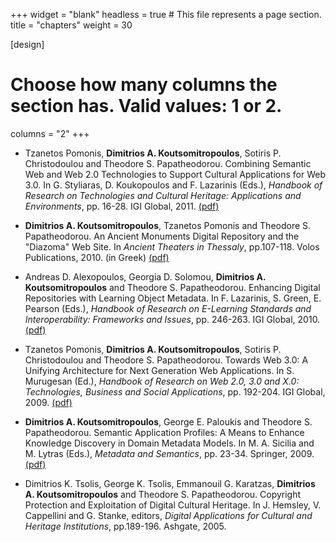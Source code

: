 +++
widget = "blank"
headless = true  # This file represents a page section.
title = "chapters"
weight = 30

[design]
  # Choose how many columns the section has. Valid values: 1 or 2.
  columns = "2"
+++
- Tzanetos Pomonis, **Dimitrios A. Koutsomitropoulos**, Sotiris P. Christodoulou and Theodore S. Papatheodorou. Combining Semantic Web and Web 2.0 Technologies to Support Cultural Applications for Web 3.0. In G. Styliaras, D. Koukopoulos and F. Lazarinis (Eds.), *Handbook of Research on Technologies and Cultural Heritage: Applications and Environments*, pp. 16-28. IGI Global, 2011. [(pdf)](http://old.hpclab.ceid.upatras.gr/viografika/kotsomit/pubs/ch-web3.pdf)

- **Dimitrios A. Koutsomitropoulos**, Tzanetos Pomonis and Theodore S. Papatheodorou. An Ancient Monuments Digital Repository and the "Diazoma" Web Site. In *Ancient Theaters in Thessaly*, pp.107-118. Volos Publications, 2010. (in Greek) [(pdf)](http://old.hpclab.ceid.upatras.gr/viografika/kotsomit/pubs/diazoma.pdf)

- Andreas D. Alexopoulos, Georgia D. Solomou, **Dimitrios A. Koutsomitropoulos** and Theodore S. Papatheodorou. Enhancing Digital Repositories with Learning Object Metadata. In F. Lazarinis, S. Green, E. Pearson (Eds.), *Handbook of Research on E-Learning Standards and Interoperability: Frameworks and Issues*, pp. 246-263. IGI Global, 2010. [(pdf)](http://old.hpclab.ceid.upatras.gr/viografika/kotsomit/pubs/elsi.pdf)

- Tzanetos Pomonis, **Dimitrios A. Koutsomitropoulos**, Sotiris P. Christodoulou and Theodore S. Papatheodorou. Towards Web 3.0: A Unifying Architecture for Next Generation Web Applications. In S. Murugesan (Ed.), *Handbook of Research on Web 2.0, 3.0 and X.0: Technologies, Business and Social Applications*, pp. 192-204. IGI Global, 2009. [(pdf)](http://old.hpclab.ceid.upatras.gr/viografika/kotsomit/pubs/web3.pdf)

- **Dimitrios A. Koutsomitropoulos**, George E. Paloukis and Theodore S. Papatheodorou. Semantic Application Profiles: A Means to Enhance Knowledge Discovery in Domain Metadata Models. In M. A. Sicilia and M. Lytras (Eds.), *Metadata and Semantics*, pp. 23-34. Springer, 2009. [(pdf)](http://old.hpclab.ceid.upatras.gr/viografika/kotsomit/pubs/metadata-springer.pdf)

- Dimitrios K. Tsolis, George K. Tsolis, Emmanouil G. Karatzas, **Dimitrios A. Koutsomitropoulos** and Theodore S. Papatheodorou. Copyright Protection and Exploitation of Digital Cultural Heritage. In J. Hemsley, V. Cappellini and G. Stanke, editors, *Digital Applications for Cultural and Heritage Institutions*, pp.189-196. Ashgate, 2005.
